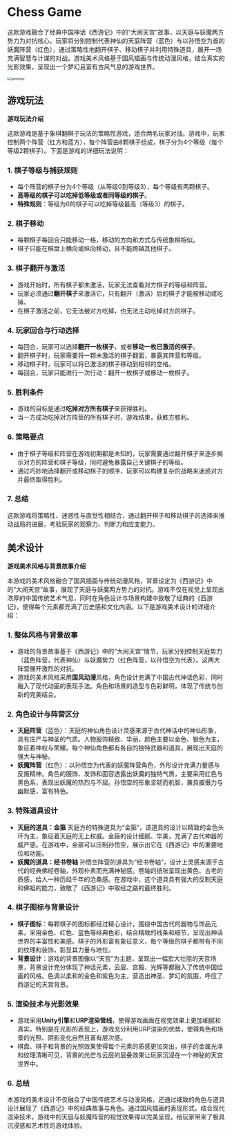 # Chess Game

这款游戏融合了经典中国神话《西游记》中的“大闹天宫”故事，以天庭与妖魔两方势力为对抗核心。玩家将分别控制代表神仙的天庭阵营（蓝色）与以孙悟空为首的妖魔阵营（红色），通过策略性地翻开棋子、移动棋子并利用特殊道具，展开一场充满智慧与计谋的对战。游戏美术风格基于国风插画与传统动漫风格，结合真实的光影效果，呈现出一个梦幻且富有古风气息的游戏世界。

<img src="C:\Users\13154\Desktop\SD 5990\img\gameplay.png" alt="gameplay" style="zoom: 50%;" />

## 游戏玩法

**游戏玩法介绍**

这款游戏是基于象棋翻棋子玩法的策略性游戏，适合两名玩家对战。游戏中，玩家控制两个阵营（红方和蓝方），每个阵营由8颗棋子组成，棋子分为4个等级（每个等级2颗棋子）。下面是游戏的详细玩法说明：

### 1. **棋子等级与捕获规则**

- 每个阵营的棋子分为4个等级（从等级0到等级3），每个等级有两颗棋子。
- **高等级的棋子可以吃掉低等级或者同等级的棋子**。
- **特殊规则**：等级为0的棋子可以吃掉等级最高（等级3）的棋子。

### 2. **棋子移动**

- 每颗棋子每回合只能移动一格，移动的方向和方式与传统象棋相似。
- 棋子只能在棋盘上横向或纵向移动，且不能跨越其他棋子。

### 3. **棋子翻开与激活**

- 游戏开始时，所有棋子都未激活，玩家无法查看对方棋子的等级和阵营。
- 玩家必须通过**翻开棋子**来激活它，只有翻开（激活）后的棋子才能被移动或吃掉。
- 在棋子激活之前，它无法被对方吃掉，也无法主动吃掉对方的棋子。

### 4. **玩家回合与行动选择**

- 每回合，玩家可以选择**翻开一枚棋子**，或者**移动一枚已激活的棋子**。
- 翻开棋子时，玩家需要将一颗未激活的棋子翻面，暴露其阵营和等级。
- 移动棋子时，玩家可以将已激活的棋子移动到相邻的空格。
- 每回合，玩家只能进行一次行动：翻开一枚棋子或移动一枚棋子。

### 5. **胜利条件**

- 游戏的目标是通过**吃掉对方所有棋子**来获得胜利。
- 当一方成功吃掉对方阵营的所有棋子时，游戏结束，获胜方胜利。

### 6. **策略要点**

- 由于棋子等级和阵营在游戏初期都是未知的，玩家需要通过翻开棋子来逐步揭示对方的阵营和棋子等级，同时避免暴露自己关键棋子的等级。
- 通过巧妙地选择翻开或移动棋子的顺序，玩家可以构建复杂的战略来迷惑对方并最终取得胜利。

### 7. **总结**

这款游戏将策略性、迷惑性与直觉性相结合，通过翻开棋子和移动棋子的选择来推动战局的进展，考验玩家的观察力、判断力和应变能力。

## 美术设计

**游戏美术风格与背景故事介绍**

本游戏的美术风格融合了国风插画与传统动漫风格，背景设定为《西游记》中的“大闹天宫”故事，展现了天庭与妖魔两方势力的对抗。游戏不仅在视觉上呈现出浓厚的中国传统艺术气息，同时在角色设计与场景构建中致敬了经典的《西游记》，使得每个元素都充满了历史感和文化内涵。以下是游戏美术设计的详细介绍：

### 1. **整体风格与背景故事**

- 游戏的背景故事基于《西游记》中的“大闹天宫”情节，玩家分别控制天庭势力（蓝色阵营，代表神仙）与妖魔势力（红色阵营，以孙悟空为代表）。这两大阵营展开激烈的对抗。
- 游戏的美术风格采用**国风动漫**风格，角色设计充满了中国古代神话色彩，同时融入了现代动画的表现手法。角色和场景的造型与色彩鲜明，体现了传统与创新的完美结合。

### 2. **角色设计与阵营区分**

- **天庭阵营**（蓝色）：天庭的神仙角色设计灵感来源于古代神话中的神仙形象，具有庄严与神圣的气质。人物服饰精致、华丽，颜色主要以金色、银色为主，象征着神权与荣耀。每个神仙角色都有各自的独特武器和道具，展现出天庭的强大与神秘。
- **妖魔阵营**（红色）：以孙悟空为代表的妖魔阵营角色，外形设计充满力量感与反叛精神。角色的服饰、发饰和面容透露出妖魔的独特气质，主要采用红色与黑色系，表现出妖魔的热烈与不屈。孙悟空的形象坚韧而机智，兼具威慑力与幽默感，富有特色。

### 3. **特殊道具设计**

- **天庭的道具：金箍**
   天庭方的特殊道具为“金箍”，该道具的设计以精致的金色头环为主，象征着天庭的无上权威。金箍的设计细腻、华美，充满了古代神器的威严感。在游戏中，金箍可以压制孙悟空，展示出它在《西游记》中的重要地位和功能。
- **妖魔的道具：经书卷轴**
   孙悟空阵营的道具为“经书卷轴”，设计上灵感来源于古代的经典佛经卷轴，外观朴素而充满神秘感。卷轴的纸张呈现出黄色、古老的质感，给人一种历经千年的沧桑感。在游戏中，这个道具具有强大的反制天庭和佛祖的能力，致敬了《西游记》中取经之路的最终胜利。

### 4. **棋子图标与背景设计**

- **棋子图标**：每颗棋子的图标都经过精心设计，围绕中国古代的器物与饰品元素，采用金色、红色、蓝色等经典色彩，结合精致的线条和细节，呈现出神话世界的丰富性和美感。棋子的外形富有象征意义，每个等级的棋子都带有不同的纹理和装饰，彰显其力量与地位。
- **背景设计**：游戏的背景图像以“天宫”为主题，呈现出一幅宏大壮丽的天宫场景，背景设计充分体现了神话元素，云层、宫殿、光辉等都融入了传统中国绘画的风格。色调以柔和的金色和紫色为主，营造出神圣、梦幻的氛围，呼应了西游记的天宫背景。

### 5. **渲染技术与光影效果**

- 游戏采用**Unity引擎**和**URP渲染管线**，使得游戏画面在视觉效果上更加细腻和真实。特别是在光影的表现上，游戏充分利用URP渲染的优势，使得角色和场景的光照、阴影变化自然且富有层次感。
- 棋盘、棋子和背景的光照效果使得每个元素的质感更加突出，棋子的金属光泽和纹理清晰可见，背景的光芒与云层的层叠效果让玩家沉浸在一个神秘的天宫世界中。

### 6. **总结**

本游戏的美术设计不仅融合了中国传统艺术与动漫风格，还通过细致的角色与道具设计展现了《西游记》中的经典故事与角色。通过国风插画的表现形式，结合现代渲染技术，游戏中的天庭与妖魔阵营的视觉效果得以完美呈现，给玩家带来了极具沉浸感和艺术性的游戏体验。